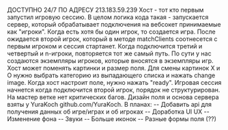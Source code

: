 ДОСТУПНО 24/7 ПО АДРЕСУ 213.183.59.239
Хост - тот кто первым запустил игровую сессию. В целом логика кода такая - запускается сервер, который обрабатывает подключения на вебсокет принимаемые как "игроки". Когда есть хотя бы один игрок, то создается игра. После ожидается второй игрок, который в методе matchClients соотнесется с первым игроком и сессия стартанет. Когда подключится третий и четвертый и n-игроки, повторяется тот же самый путь. По сути у нас создаются экземпляры игроков, которые вносятся в экземпляры игр. 
Хост может поменять картинки и размер поля. Для смены картинок X и О нужно выбрать категорию из выпадающего списка и нажать change image. Когда хост настроит поле, нужно нажать "ready".
Игровая сессия начнется когда подключится второй игрок, порядок не структурирован. На мастер ветке нет критических багов. Дизайн поля и основа сервера взяты у YuraKoch github.com/YuraKoch. 
В планах:
-- Добавить api для получения данных об игре/играх и об игроках
-- Доработка UI UX
-- Изменение фона
-- Звуки
-- Больше иконок
-- Разные формы поля (??)
